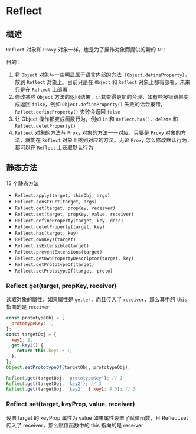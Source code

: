 # Reflect

## 概述

`Reflect` 对象和 `Proxy` 对象一样，也是为了操作对象而提供的新的 `API`

目的：

1. 将 `Object` 对象与一些明显属于语言内部的方法（`Object.defineProperty`），放到 `Reflect` 对象上。目前只是在 `Object` 和 `Reflect` 对象上都有部署，未来只是在 `Reflect` 上部署
2. 修改某些 `Object` 方法的返回结果，让其变得更加的合理，如有些报错结果变成返回 `false`，例如 `Object.defineProperty()` 失败的话会报错，`Reflect.defineProperty()` 失败会返回 `false`
3. 让 Object 操作都变成函数行为，例如 `in` 和 `Reflect.has()`、`delete` 和 `Reflect.deletProperty()`
4. `Reflect` 对象的方法与 `Proxy` 对象的方法一一对应，只要是 `Proxy` 对象的方法，就能在 `Reflect` 对象上找到对应的方法。无论 `Proxy` 怎么修改默认行为，都可以在 `Reflect` 上获取默认行为

## 静态方法

13 个静态方法

- `Reflect.apply(target, thisObj, args)`
- `Reflect.construct(target, args)`
- `Reflect.get(target, propKey, receiver)`
- `Reflect.set(target, propKey, value, receiver)`
- `Reflect.defineProperty(target, key, desc)`
- `Reflect.deletProperty(target, key)`
- `Reflect.has(target, key)`
- `Reflect.ownKeys(target)`
- `Reflect.isExtensible(target)`
- `Reflect.preventExtensions(target)`
- `Reflect.getOwnPropertyDescriptor(target, key)`
- `Reflect.getPrototypeOf(target)`
- `Reflect.setPrototypeOf(target, proto)`

### Reflect.get(target, propKey, receiver)

读取对象的属性，如果属性是 `getter`，而且传入了 `receiver`，那么其中的 `this` 指向的是 `receiver`

```js
const prototypeObj = {
  prototypeKey: 1,
};
const targetObj = {
  key1: 2,
  get key2() {
    return this.key1 + 1;
  },
};
Object.setPrototypeOf(targetObj, prototypeObj);

Reflect.get(targetObj, 'prototypeKey'); // 1
Reflect.get(targetObj, 'key2'); // 3
Reflect.get(targetObj, 'key2', { key1: 4 }); // 5
```

### Reflect.set(target, keyProp, value, receiver)

设置 target 的 keyProp 属性为 value
如果属性设置了赋值函数，且 Reflect.set 传入了 receiver，那么赋值函数中的 this 指向的是 receiver

```js

```
